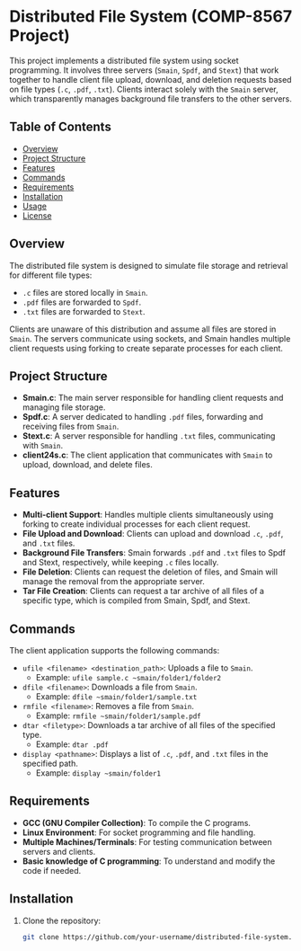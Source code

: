# Distributed File System (COMP-8567 Project)

This project implements a distributed file system using socket programming. It involves three servers (`Smain`, `Spdf`, and `Stext`) that work together to handle client file upload, download, and deletion requests based on file types (`.c`, `.pdf`, `.txt`). Clients interact solely with the `Smain` server, which transparently manages background file transfers to the other servers.

## Table of Contents
- [Overview](#overview)
- [Project Structure](#project-structure)
- [Features](#features)
- [Commands](#commands)
- [Requirements](#requirements)
- [Installation](#installation)
- [Usage](#usage)
- [License](#license)

## Overview

The distributed file system is designed to simulate file storage and retrieval for different file types:
- `.c` files are stored locally in `Smain`.
- `.pdf` files are forwarded to `Spdf`.
- `.txt` files are forwarded to `Stext`.

Clients are unaware of this distribution and assume all files are stored in `Smain`. The servers communicate using sockets, and Smain handles multiple client requests using forking to create separate processes for each client.

## Project Structure

- **Smain.c**: The main server responsible for handling client requests and managing file storage.
- **Spdf.c**: A server dedicated to handling `.pdf` files, forwarding and receiving files from `Smain`.
- **Stext.c**: A server responsible for handling `.txt` files, communicating with `Smain`.
- **client24s.c**: The client application that communicates with `Smain` to upload, download, and delete files.

## Features

- **Multi-client Support**: Handles multiple clients simultaneously using forking to create individual processes for each client request.
- **File Upload and Download**: Clients can upload and download `.c`, `.pdf`, and `.txt` files.
- **Background File Transfers**: Smain forwards `.pdf` and `.txt` files to Spdf and Stext, respectively, while keeping `.c` files locally.
- **File Deletion**: Clients can request the deletion of files, and Smain will manage the removal from the appropriate server.
- **Tar File Creation**: Clients can request a tar archive of all files of a specific type, which is compiled from Smain, Spdf, and Stext.

## Commands

The client application supports the following commands:

- `ufile <filename> <destination_path>`: Uploads a file to `Smain`.
  - Example: `ufile sample.c ~smain/folder1/folder2`
- `dfile <filename>`: Downloads a file from `Smain`.
  - Example: `dfile ~smain/folder1/sample.txt`
- `rmfile <filename>`: Removes a file from `Smain`.
  - Example: `rmfile ~smain/folder1/sample.pdf`
- `dtar <filetype>`: Downloads a tar archive of all files of the specified type.
  - Example: `dtar .pdf`
- `display <pathname>`: Displays a list of `.c`, `.pdf`, and `.txt` files in the specified path.
  - Example: `display ~smain/folder1`

## Requirements

- **GCC (GNU Compiler Collection)**: To compile the C programs.
- **Linux Environment**: For socket programming and file handling.
- **Multiple Machines/Terminals**: For testing communication between servers and clients.
- **Basic knowledge of C programming**: To understand and modify the code if needed.

## Installation

1. Clone the repository:
   ```bash
   git clone https://github.com/your-username/distributed-file-system.git
